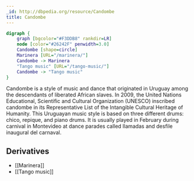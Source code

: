 ```yaml
---
_id: http://dbpedia.org/resource/Candombe
title: Candombe
---
```


```dot
digraph {
	graph [bgcolor="#F3DDB8" rankdir=LR]
	node [color="#26242F" penwidth=3.0]
	Candombe [shape=circle]
	Marinera [URL="/marinera/"]
	Candombe -> Marinera
	"Tango music" [URL="/tango-music/"]
	Candombe -> "Tango music"
}
```

Candombe is a style of music and dance that originated in Uruguay among the descendants of liberated African slaves. In 2009, the United Nations Educational, Scientific and Cultural Organization (UNESCO) inscribed candombe in its Representative List of the Intangible Cultural Heritage of Humanity. This Uruguayan music style is based on three different drums: chico, repique, and piano drums. It is usually played in February during carnival in Montevideo at dance parades called llamadas and desfile inaugural del carnaval.

## Derivatives

- [[Marinera]]
- [[Tango music]]
